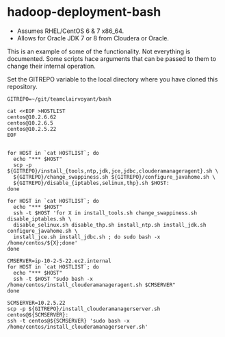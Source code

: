 # hadoop-deployment-bash

* Assumes RHEL/CentOS 6 & 7 x86_64.
* Allows for Oracle JDK 7 or 8 from Cloudera or Oracle.

This is an example of some of the functionality.  Not everything is documented.  Some scripts hace arguments that can be passed to them to change their internal operation.

Set the GITREPO variable to the local directory where you have cloned this repository.

```
GITREPO=~/git/teamclairvoyant/bash

cat <<EOF >HOSTLIST
centos@10.2.6.62
centos@10.2.6.5
centos@10.2.5.22
EOF


for HOST in `cat HOSTLIST`; do
  echo "*** $HOST"
  scp -p ${GITREPO}/install_{tools,ntp,jdk,jce,jdbc,clouderamanageragent}.sh \
  ${GITREPO}/change_swappiness.sh ${GITREPO}/configure_javahome.sh \
  ${GITREPO}/disable_{iptables,selinux,thp}.sh $HOST:
done

for HOST in `cat HOSTLIST`; do
  echo "*** $HOST"
  ssh -t $HOST 'for X in install_tools.sh change_swappiness.sh disable_iptables.sh \
  disable_selinux.sh disable_thp.sh install_ntp.sh install_jdk.sh configure_javahome.sh \
  install_jce.sh install_jdbc.sh ; do sudo bash -x /home/centos/${X};done'
done

CMSERVER=ip-10-2-5-22.ec2.internal
for HOST in `cat HOSTLIST`; do
  echo "*** $HOST"
  ssh -t $HOST "sudo bash -x /home/centos/install_clouderamanageragent.sh $CMSERVER"
done

SCMSERVER=10.2.5.22
scp -p ${GITREPO}/install_clouderamanagerserver.sh centos@${SCMSERVER}:
ssh -t centos@${SCMSERVER} 'sudo bash -x /home/centos/install_clouderamanagerserver.sh'
```


